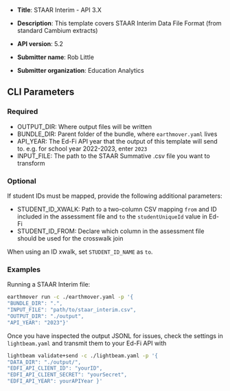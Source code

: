 * **Title**: STAAR Interim - API 3.X
* **Description**: This template covers STAAR Interim Data File Format (from standard Cambium extracts)

* **API version**: 5.2
* **Submitter name**: Rob Little
* **Submitter organization**: Education Analytics


## CLI Parameters

### Required
- OUTPUT_DIR: Where output files will be written
- BUNDLE_DIR: Parent folder of the bundle, where `earthmover.yaml` lives
- API_YEAR: The Ed-Fi API year that the output of this template will send to. e.g. for school year 2022-2023, enter `2023`
- INPUT_FILE: The path to the STAAR Summative .csv file you want to transform


### Optional

If student IDs must be mapped, provide the following additional parameters:
- STUDENT_ID_XWALK: Path to a two-column CSV mapping `from` and ID included in the assessment file and `to` the `studentUniqueId` value in Ed-Fi
- STUDENT_ID_FROM: Declare which column in the assessment file should be used for the crosswalk join

When using an ID xwalk, set `STUDENT_ID_NAME` as `to`.

### Examples
Running a STAAR Interim file:
```bash
earthmover run -c ./earthmover.yaml -p '{
"BUNDLE_DIR": ".",
"INPUT_FILE": "path/to/staar_interim.csv",
"OUTPUT_DIR": "./output",
"API_YEAR": "2023"}'
```


Once you have inspected the output JSONL for issues, check the settings in `lightbeam.yaml` and transmit them to your Ed-Fi API with
```bash
lightbeam validate+send -c ./lightbeam.yaml -p '{
"DATA_DIR": "./output/",
"EDFI_API_CLIENT_ID": "yourID",
"EDFI_API_CLIENT_SECRET": "yourSecret",
"EDFI_API_YEAR": yourAPIYear }'
```
